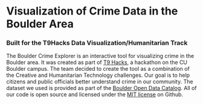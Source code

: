 # Visualization of Crime Data in the Boulder Area

### Built for the T9Hacks Data Visualization/Humanitarian Track

The Boulder Crime Explorer is an interactive tool for visualizing crime in the Boulder area. It was created as part of [T9 Hacks](http://t9hacks.org), a hackathon on the CU Boulder campus. The team decided to create the tool as a combination of the Creative and Humanitarian Technology challenges. Our goal is to help citizens and public officials better understand crime in our community. The dataset we used is provided as part of the [Boulder Open Data Catalog](https://bouldercolorado.gov/open-data). All of our code is open source and licensed under the [MIT license](https://github.com/BoulderCrimeData/BoulderCrimeData/blob/master/LICENSE) on Github.
